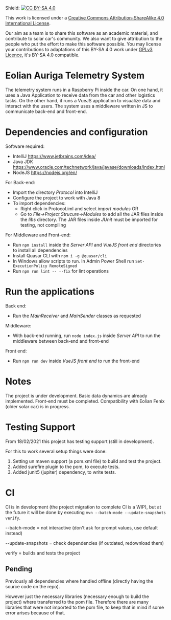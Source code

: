 Shield: [![CC BY-SA 4.0][cc-by-sa-shield]][cc-by-sa]

This work is licensed under a [Creative Commons Attribution-ShareAlike 4.0 International License][cc-by-sa]. 

[cc-by-sa]: http://creativecommons.org/licenses/by-sa/4.0/
[cc-by-sa-image]: https://licensebuttons.net/l/by-sa/4.0/88x31.png
[cc-by-sa-shield]: https://img.shields.io/badge/License-CC%20BY--SA%204.0-lightgrey.svg

Our aim as a team is to share this software as an academic material, and contribute to solar car's community. We also want to give attribution to the people who put the effort to make this software possible. You may license your contributions to adaptations of this BY-SA 4.0 work under [GPLv3 Licence][GPLv3], it's BY-SA 4.0 compatible.

[GPLv3]: https://www.gnu.org/licenses/gpl-3.0.html

# Eolian Auriga Telemetry System
The telemetry system runs in a Raspberry Pi inside the car. On one hand, it uses a Java Application to receive data from the car and other logistics tasks. On the other hand, it runs a VueJS application to visualize data and interact with the users. The system uses a middleware written in JS to communicate back-end and front-end.

# Dependencies and configuration

Software required:

* IntelliJ https://www.jetbrains.com/idea/
* Java JDK https://www.oracle.com/technetwork/java/javase/downloads/index.html
* NodeJS https://nodejs.org/en/

For Back-end:

* Import the directory *Protocol* into IntelliJ
* Configure the project to work with Java 8
* To import dependencies:
  * Right click in Protocol.iml and select *import modules* OR
  * Go to *File->Project Strucure->Modules* to add all the JAR files inside the *libs* directory. The JAR files inside *JUnit* must be imported for testing, not compiling

For Middleware and Front-end:

* Run `npm install` inside the *Server API* and *VueJS front end* directories to install all dependencies
* Install Quasar CLI with `npm i -g @quasar/cli`
* In Windows allow scripts to run. In Admin Power Shell run `Set-ExecutionPolicy RemoteSigned`
* Run `npm run lint -- --fix` for lint operations

# Run the applications

Back end:

* Run the *MainReceiver* and *MainSender* classes as requested

Middleware:

* With back-end running, run `node index.js` inside *Server API* to run the middleware between back-end and front-end

Front end:

* Run `npm run dev` inside *VueJS front end* to run the front-end

# Notes

The project is under development. Basic data dynamics are already implemented. Front-end must be completed. Compatibility with Eolian Fenix (older solar car) is in progress.

#  Testing Support

From 18/02/2021 this project has testing support (still in development).

For this to work several setup things were done:

1. Setting un maven support (a pom.xml file) to build and test the project.
2. Added surefire plugin to the pom, to execute tests.
3. Added junit5 (jupiter) dependency, to write tests.

# CI

CI is in development (the project migration to complete CI is a WIP), but at the future it will be done by executing
`mvn --batch-mode --update-snapshots verify`.

--batch-mode = not interactive (don't ask for prompt values, use default instead)

--update-snapshots = check dependencies (if outdated, redownload them)

verify = builds and tests the project

## Pending

Previously all dependencies where handled offline (directly having the source code on the repo). 

However just the necessary libraries (necessary enough to build the project) where transferred to the pom file.
Therefore there are many libraries that were not imported to the pom file, to keep that in mind if some error arises because of that.
